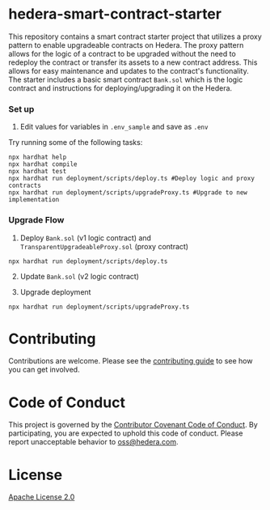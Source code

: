 # hedera-smart-contract-starter

This repository contains a smart contract starter project that utilizes a proxy pattern to enable upgradeable contracts on Hedera. The proxy pattern allows for the logic of a contract to be upgraded without the need to redeploy the contract or transfer its assets to a new contract address. This allows for easy maintenance and updates to the contract's functionality. The starter includes a basic smart contract `Bank.sol` which is the logic contract and instructions for deploying/upgrading it on the Hedera.


### Set up
1. Edit values for variables in `.env_sample` and save as `.env`

Try running some of the following tasks:

```shell
npx hardhat help
npx hardhat compile
npx hardhat test
npx hardhat run deployment/scripts/deploy.ts #Deploy logic and proxy contracts
npx hardhat run deployment/scripts/upgradeProxy.ts #Upgrade to new implementation
```

### Upgrade Flow
1. Deploy `Bank.sol` (v1 logic contract) and `TransparentUpgradeableProxy.sol` (proxy contract)
```
npx hardhat run deployment/scripts/deploy.ts
```

2. Update `Bank.sol` (v2 logic contract)

3. Upgrade deployment
```
npx hardhat run deployment/scripts/upgradeProxy.ts
```

# Contributing
Contributions are welcome. Please see the
[contributing guide](https://github.com/hashgraph/.github/blob/main/CONTRIBUTING.md)
to see how you can get involved.

# Code of Conduct
This project is governed by the
[Contributor Covenant Code of Conduct](https://github.com/hashgraph/.github/blob/main/CODE_OF_CONDUCT.md). By
participating, you are expected to uphold this code of conduct. Please report unacceptable behavior
to [oss@hedera.com](mailto:oss@hedera.com).

# License
[Apache License 2.0](LICENSE)
